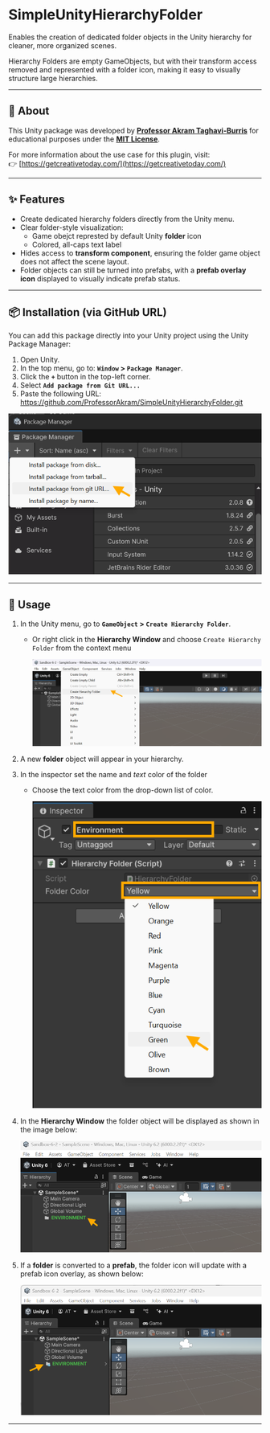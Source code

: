 # SimpleUnityHierarchyFolder
Enables the creation of dedicated folder objects in the Unity hierarchy for cleaner, more organized scenes.

Hierarchy Folders are empty GameObjects, but with their transform access removed and represented with a folder icon, making it easy to visually structure large hierarchies.

---

## 📖 About

This Unity package was developed by **[Professor Akram Taghavi-Burris](https://www.linkedin.com/in/akram-taghavi-burris/)** for educational purposes under the **[MIT License](LICENSE)**.

For more information about the use case for this plugin, visit:  
👉 [https://getcreativetoday.com/](https://getcreativetoday.com/)

---

## ✨ Features

- Create dedicated hierarchy folders directly from the Unity menu.
- Clear folder-style visualization:
  - Game obejct represted by default Unity **folder** icon
  - Colored, all-caps text label
- Hides access to **transform component**, ensuring the folder game object does not affect the scene layout.
- Folder objects can still be turned into prefabs, with a **prefab overlay icon** displayed to visually indicate prefab status.
---

## 📦 Installation (via GitHub URL)

You can add this package directly into your Unity project using the Unity Package Manager:

1. Open Unity.
2. In the top menu, go to: **`Window` > `Package Manager`**.
3. Click the **`+`** button in the top-left corner.
4. Select **`Add package from Git URL...`**
5. Paste the following URL:  https://github.com/ProfessorAkram/SimpleUnityHierarchyFolder.git

![Add package from Git URL](imgs/unity-install-package-gitURL.png)

---

## 🚀 Usage

1. In the Unity menu, go to **`GameObject` > `Create Hierarchy Folder`**.
   - Or right click in the **Hierarchy Window** and choose `Create Hierarchy Folder` from the context menu
   
     ![Create Hierarchy Folder](imgs/unity-gameObject-create-hierarchyFolder.png)
   
2. A new **folder** object will appear in your hierarchy.
3. In the inspector set the name and *text* color of the folder
   - Choose the text color from the drop-down list of color.
   
     ![Hierarchy folder properties in Inspector](imgs/unity-hierarchyFolder-inspector.png)
   
4. In the **Hierarchy Window** the folder object will be displayed as shown in the image below:

   ![Hierarchy folder in Hierarchy window](imgs/unity-hierarchyFolder-hierarchy.png)

5. If a **folder** is converted to a **prefab**, the folder icon will update with a prefab icon overlay, as shown below:

   ![Hierarchy folder prefab](imgs/unity-hierarchyFolder-hierarchy-prefab.png)

---